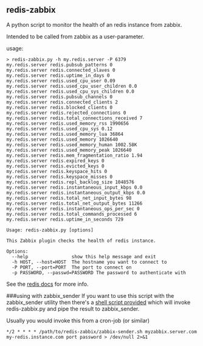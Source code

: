 redis-zabbix
---

A python script to monitor the health of an redis instance from zabbix.

Intended to be called from zabbix as a user-parameter.

usage:
```shell
> redis-zabbix.py -h my.redis.server -P 6379
my.redis.server redis.pubsub_patterns 0
my.redis.server redis.connected_slaves 0
my.redis.server redis.uptime_in_days 0
my.redis.server redis.used_cpu_user 0.09
my.redis.server redis.used_cpu_user_children 0.0
my.redis.server redis.used_cpu_sys_children 0.0
my.redis.server redis.pubsub_channels 0
my.redis.server redis.connected_clients 2
my.redis.server redis.blocked_clients 0
my.redis.server redis.rejected_connections 0
my.redis.server redis.total_connections_received 7
my.redis.server redis.used_memory_rss 1990656
my.redis.server redis.used_cpu_sys 0.12
my.redis.server redis.used_memory_lua 36864
my.redis.server redis.used_memory 1026640
my.redis.server redis.used_memory_human 1002.58K
my.redis.server redis.used_memory_peak 1026640
my.redis.server redis.mem_fragmentation_ratio 1.94
my.redis.server redis.expired_keys 0
my.redis.server redis.evicted_keys 0
my.redis.server redis.keyspace_hits 0
my.redis.server redis.keyspace_misses 0
my.redis.server redis.repl_backlog_size 1048576
my.redis.server redis.instantaneous_input_kbps 0.0
my.redis.server redis.instantaneous_output_kbps 0.0
my.redis.server redis.total_net_input_bytes 98
my.redis.server redis.total_net_output_bytes 11266
my.redis.server redis.instantaneous_ops_per_sec 0
my.redis.server redis.total_commands_processed 6
my.redis.server redis.uptime_in_seconds 729
```

```shell
Usage: redis-zabbix.py [options]

This Zabbix plugin checks the health of redis instance.

Options:
  --help                show this help message and exit
  -h HOST, --host=HOST  The hostname you want to connect to
  -P PORT, --port=PORT  The port to connect on
  -p PASSWORD, --passwd=PASSWORD The password to authenticate with
```

See the [redis docs](http://redis.io/commands/info) for more info.

###using with zabbix_sender
If you want to use this script with the zabbix_sender utility then there's a [shell script provided](zabbix-sender.sh) which will invoke redis-zabbix.py and pipe the result to zabbix_sender.

Usually you would invoke this from a cron-job (or similar)

```
*/2 * * * * /path/to/redis-zabbix/zabbix-sender.sh myzabbix.server.com my-redis.instance.com port password > /dev/null 2>&1
```
